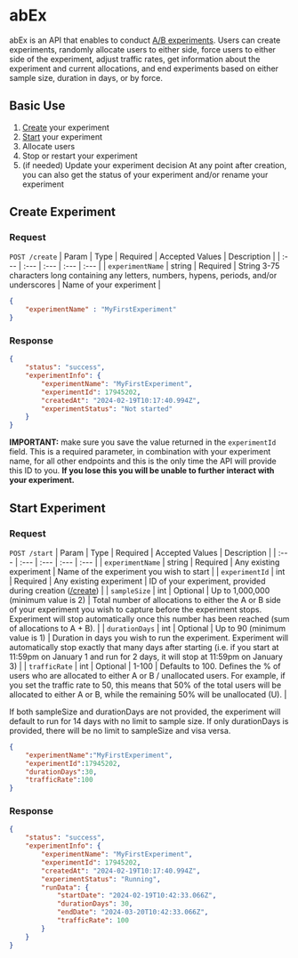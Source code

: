 # abEx

abEx is an API that enables to conduct [A/B experiments](https://hbr.org/2017/06/a-refresher-on-ab-testing). Users can create experiments, randomly allocate users to either side, force users to either side of the experiment, adjust traffic rates, get information about the experiment and current allocations, and end experiments based on either sample size, duration in days, or by force.

## Basic Use
1. [Create](#create-experiment) your experiment
2. [Start](#start-experiment) your experiment
3. Allocate users
4. Stop or restart your experiment
5. (if needed) Update your experiment decision
At any point after creation, you can also get the status of your experiment and/or rename your experiment

## Create Experiment
### Request
`POST /create`
| Param | Type | Required | Accepted Values | Description |
| :--- | :--- | :--- | :--- | :--- |
| `experimentName` | string | Required | String 3-75 characters long containing any letters, numbers, hypens, periods, and/or underscores  | Name of your experiment |
```json
{
    "experimentName" : "MyFirstExperiment"
}
```

### Response
```json
{
    "status": "success",
    "experimentInfo": {
        "experimentName": "MyFirstExperiment",
        "experimentId": 17945202,
        "createdAt": "2024-02-19T10:17:40.994Z",
        "experimentStatus": "Not started"
    }
}
```
**IMPORTANT:** make sure you save the value returned in the `experimentId` field. This is a required parameter, in combination with your experiment name, for all other endpoints and this is the only time the API will provide this ID to you. **If you lose this you will be unable to further interact with your experiment.**

## Start Experiment
### Request
`POST /start`
| Param | Type | Required | Accepted Values | Description |
| :--- | :--- | :--- | :--- | :--- |
| `experimentName` | string | Required | Any existing experiment | Name of the experiment you wish to start |
| `experimentId` | int | Required | Any existing experiment | ID of your experiment, provided during creation ([/create](#create-experiment)) |
| `sampleSize` | int | Optional | Up to 1,000,000 (minimum value is 2) | Total number of allocations to either the A or B side of your experiment you wish to capture before the experiment stops. Experiment will stop automatically once this number has been reached (sum of allocations to A + B). |
| `durationDays` | int | Optional | Up to 90 (minimum value is 1) | Duration in days you wish to run the experiment. Experiment will automatically stop exactly that many days after starting (i.e. if you start at 11:59pm on January 1 and run for 2 days, it will stop at 11:59pm on January 3) |
| `trafficRate` | int | Optional | 1-100 | Defaults to 100. Defines the % of users who are allocated to either A or B / unallocated users. For example, if you set the traffic rate to 50, this means that 50% of the total users will be allocated to either A or B, while the remaining 50% will be unallocated (U). |

If both sampleSize and durationDays are not provided, the experiment will default to run for 14 days with no limit to sample size. If only durationDays is provided, there will be no limit to sampleSize and visa versa.
```json
{
    "experimentName":"MyFirstExperiment",
    "experimentId":17945202,
    "durationDays":30,
    "trafficRate":100
}
```

### Response
```json
{
    "status": "success",
    "experimentInfo": {
        "experimentName": "MyFirstExperiment",
        "experimentId": 17945202,
        "createdAt": "2024-02-19T10:17:40.994Z",
        "experimentStatus": "Running",
        "runData": {
            "startDate": "2024-02-19T10:42:33.066Z",
            "durationDays": 30,
            "endDate": "2024-03-20T10:42:33.066Z",
            "trafficRate": 100
        }
    }
}
```

